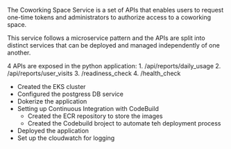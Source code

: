 The Coworking Space Service is a set of APIs that enables users to request one-time tokens and administrators to authorize access to a coworking space.

This service follows a microservice pattern and the APIs are split into distinct services that can be deployed and managed independently of one another.

4 APIs are exposed in the python application:
    1. /api/reports/daily_usage
    2. /api/reports/user_visits
    3. /readiness_check
    4. /health_check

- Created the EKS cluster
- Configured the postgress DB service
- Dokerize the application
- Setting up Continuous Integration with CodeBuild
  - Created the ECR repository to store the images
  - Created the Codebuild broject to automate teh deployment process
- Deployed the application
- Set up the cloudwatch for logging
